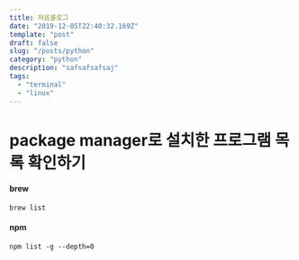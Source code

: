 ```yaml
---
title: 처음블로그
date: "2019-12-05T22:40:32.169Z"
template: "post"
draft: false
slug: "/posts/python"
category: "python"
description: "safsafsafsaj"
tags:
  - "terminal"
  - "linux"
---
```


# package manager로 설치한 프로그램 목록 확인하기

#### brew
```
brew list
```

#### npm
```
npm list -g --depth=0
```
